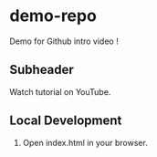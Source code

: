 # demo-repo

Demo for Github intro video !

## Subheader

Watch tutorial on YouTube.

## Local Development

1. Open index.html in your browser.

